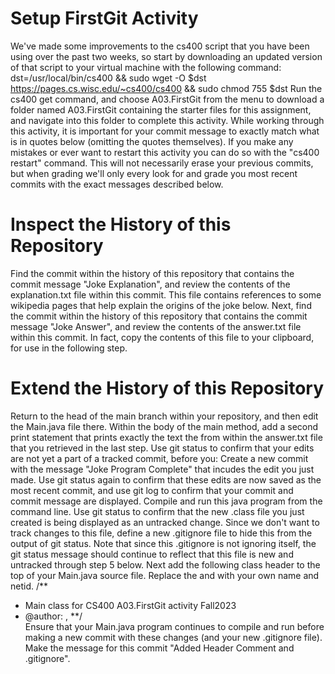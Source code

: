 # Setup FirstGit Activity
We've made some improvements to the cs400 script that you have been using over the past two weeks, so start by downloading an updated version of that script to your virtual machine with the following command:
dst=/usr/local/bin/cs400 && sudo wget -O $dst https://pages.cs.wisc.edu/~cs400/cs400 && sudo chmod 755 $dst
Run the cs400 get command, and choose A03.FirstGit from the menu to download a folder named A03.FirstGit containing the starter files for this assignment, and navigate into this folder to complete this activity.
While working through this activity, it is important for your commit message to exactly match what is in quotes below (omitting the quotes themselves). If you make any mistakes or ever want to restart this activity you can do so with the "cs400 restart" command. This will not necessarily erase your previous commits, but when grading we'll only every look for and grade you most recent commits with the exact messages described below.

# Inspect the History of this Repository
Find the commit within the history of this repository that contains the commit message "Joke Explanation", and review the contents of the explanation.txt file within this commit. This file contains references to some wikipedia pages that help explain the origins of the joke below.
Next, find the commit within the history of this repository that contains the commit message "Joke Answer", and review the contents of the answer.txt file within this commit. In fact, copy the contents of this file to your clipboard, for use in the following step.

# Extend the History of this Repository
Return to the head of the main branch within your repository, and then edit the Main.java file there. Within the body of the main method, add a second print statement that prints exactly the text the from within the answer.txt file that you retrieved in the last step.
Use git status to confirm that your edits are not yet a part of a tracked commit, before you: Create a new commit with the message "Joke Program Complete" that incudes the edit you just made. Use git status again to confirm that these edits are now saved as the most recent commit, and use git log to confirm that your commit and commit message are displayed.
Compile and run this java program from the command line. Use git status to confirm that the new .class file you just created is being displayed as an untracked change. Since we don't want to track changes to this file, define a new .gitignore file to hide this from the output of git status. Note that since this .gitignore is not ignoring itself, the git status message should continue to reflect that this file is new and untracked through step 5 below.
Next add the following class header to the top of your Main.java source file. Replace the <Your Name> and <Your NetID> with your own name and netid.
/**
 * Main class for CS400 A03.FirstGit activity Fall2023
 * @author: <Your Name>, <Your NetID>
 **/  
Ensure that your Main.java program continues to compile and run before making a new commit with these changes (and your new .gitignore file). Make the message for this commit "Added Header Comment and .gitignore".
